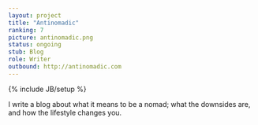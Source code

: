 ```yaml
---
layout: project
title: "Antinomadic"
ranking: 7
picture: antinomadic.png
status: ongoing
stub: Blog
role: Writer
outbound: http://antinomadic.com
---
```

{% include JB/setup %}

I write a blog about what it means to be a nomad; what the downsides are, and how the lifestyle changes you.